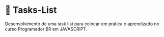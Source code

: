 # 📝 Tasks-List
 Desenvolvimento de uma task list para colocar em prática o aprendizado no curso Programador BR em JAVASCRIPT.
